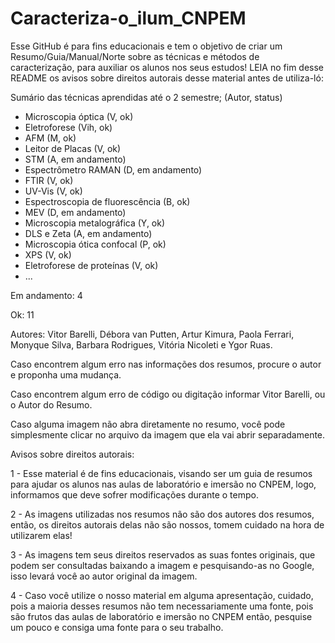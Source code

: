 # Caracteriza-o_ilum_CNPEM
Esse GitHub é para fins educacionais e tem o objetivo de criar um Resumo/Guia/Manual/Norte sobre as técnicas e métodos de caracterização, para auxiliar os alunos nos seus estudos! LEIA no fim desse README os avisos sobre direitos autorais desse material antes de utiliza-ló:

Sumário das técnicas aprendidas até o 2 semestre; (Autor, status)
- Microscopia óptica (V, ok)
- Eletroforese (Vih, ok)
- AFM (M, ok)
- Leitor de Placas (V, ok)
- STM (A, em andamento)
- Espectrômetro RAMAN (D, em andamento)
- FTIR (V, ok)
- UV-Vis (V, ok)
- Espectroscopia de fluorescência (B, ok)
- MEV (D, em andamento)
- Microscopia metalográfica (Y, ok)
- DLS e Zeta (A, em andamento)
- Microscopia ótica confocal (P, ok)
- XPS (V, ok)
- Eletroforese de proteínas (V, ok)
- ...

Em andamento: 4

Ok: 11

Autores: Vitor Barelli, Débora van Putten, Artur Kimura, Paola Ferrari, Monyque Silva, Barbara Rodrigues, Vitória Nicoleti e Ygor Ruas.

Caso encontrem algum erro nas informações dos resumos, procure o autor e proponha uma mudança.

Caso encontrem algum erro de código ou digitação informar Vitor Barelli, ou o Autor do Resumo.

Caso alguma imagem não abra diretamente no resumo, você pode simplesmente clicar no arquivo da imagem que ela vai abrir separadamente.

Avisos sobre direitos autorais: 

1 - Esse material é de fins educacionais, visando ser um guia de resumos para ajudar os alunos nas aulas de laboratório e imersão no CNPEM, logo, informamos que deve sofrer modificações durante o tempo.

2 - As imagens utilizadas nos resumos não são dos autores dos resumos, então, os direitos autorais delas não são nossos, tomem cuidado na hora de utilizarem elas!

3 - As imagens tem seus direitos reservados as suas fontes originais, que podem ser consultadas baixando a imagem e pesquisando-as no Google, isso levará você ao autor original da imagem.

4 - Caso você utilize o nosso material em alguma apresentação, cuidado, pois a maioria desses resumos não tem necessariamente uma fonte, pois são frutos das aulas de laboratório e imersão no CNPEM então, pesquise um pouco e consiga uma fonte para o seu trabalho.
